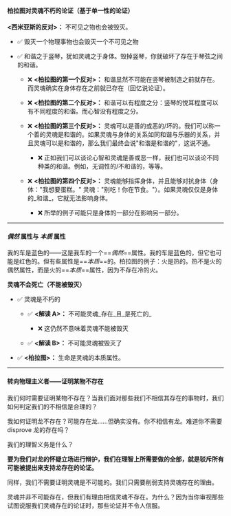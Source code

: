 #### **柏拉图对灵魂不朽的论证（基于单一性的论证）**

**<西米亚斯的反对>：** 不可见之物也会被毁灭。

- ✅ 毁灭一个物理事物也会毁灭一个不可见之物
    
- ✅ 和谐之于竖琴，犹如灵魂之于身体。毁掉竖琴，你就破坏了存在于琴弦之间的和谐。
    
    - ❌ **<柏拉图的第一个反对>：** 和谐显然不可能在竖琴被制造之前就存在。而灵魂确实在身体存在之前就已存在（回忆说论证）。
        
    - ❌ **<柏拉图的第二个反对>：** 和谐可以有程度之分：竖琴的悦耳程度可以有不同程度的和谐。而心智没有程度之分。
        
    - ❌ **<柏拉图的第三个反对>：** 灵魂可以是善的或恶的/坏的。我们可以称一个善的灵魂是和谐的。如果灵魂与身体的关系如同和谐与乐器的关系，并且灵魂可以是和谐的，那么我们最终会说"和谐是和谐的"，这说不通。
        
        - ❌ 正如我们可以谈论心智和灵魂是善或恶一样，我们也可以谈论不同种类的和谐。例如，无调性的/不和谐的，等等。
            
    - ❌ **<柏拉图的第四个反对>：** 灵魂能够指挥身体，并且能够对抗身体（身体："我想要蛋糕。" 灵魂："别吃！你在节食。"）。如果灵魂仅仅是身体的_和谐_，它就无法影响身体。
        
        - ❌ 所举的例子可能只是身体的一部分在影响另一部分。
            

---

#### **_偶然_** **属性与** **_本质_** **属性**

我的车是蓝色的——这是我车的一个==_偶然_==属性。我的车是蓝色的，但它也可能是红色的。但有些属性是==_本质_==的。柏拉图的例子：火是热的。热不是火的偶然属性，而是火的==_本质_==属性，因为不存在冷的火。

**灵魂不会死亡（不能被毁灭）**

- ✅ 灵魂是不朽的
    
    - ✅ **<解读 A>：** 不可能灵魂_存在_且_是死亡的_
        
        - ❌ 这仍然不意味着灵魂不能被毁灭
            
    - ✅ **<解读 B>：** 不可能灵魂被毁灭了
        
- ✅ **<柏拉图>：** 生命是灵魂的本质属性。
    

---

#### **转向物理主义者——证明某物不存在**

我们何时需要证明某物不存在？当我们面对那些我们不相信其存在的事物时，我们如何判定我们的不相信是合理的？

我如何证明龙不存在？可能存在龙……但确实没有。你不相信有龙。难道你不需要 disprove 龙的存在吗？

我们的理智义务是什么？

**要为我们对龙的怀疑立场进行辩护，我们在理智上所需要做的全部，就是驳斥所有可能被提出来支持龙存在的论证。**

同样，我们不需要证明灵魂是不可能的。我们只需要削弱支持灵魂存在的理由。

灵魂并非不可能存在，但我们有理由相信灵魂不存在。为什么？因为当你审视那些试图说服我们灵魂存在的论证时，那些论证并不令人信服。